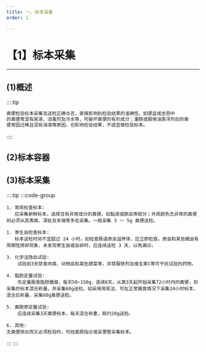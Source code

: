 ```yaml
---
title: 一、标本采集
order: 1

---
```


# 【1】标本采集

<kaodian :text="'临床检验基础记忆卡'" />

<!-- ###### 第十一章 粪便检验

> 临床检验基础 -->

<beitiL/>

---

## (1)概述

<son :text="'临床检验基础检验记忆卡'" text1="(1)概述" :textOption="[['了解','基础知识','相关专业知识'],['了解','基础知识','专业知识'],['了解','基础知识','专业知识']]" />

::::tip

```js
粪便检验标本采集及送检正确与否，直接影响到检验结果的准确性。如便盆或坐厕中
的粪便常混有尿液、消毒剂及污水等，可破坏粪便的有形成分；灌肠或服用油类泻剂后的粪
便常因过稀且混有油滴等原因，也影响检验结果，不适宜做检验标本。

```

::::

## (2)标本容器

<son :text="'临床检验基础检验记忆卡'" text1="(2)标本容器" :textOption="[['熟练掌握','相关专业知识','专业实践能力'],['熟练掌握','专业知识','专业实践能力'],['掌握','专业知识','专业实践能力']]" />

## (3)标本采集

<son :text="'临床检验基础检验记忆卡'" text1="(3)标本采集" :textOption="[['熟练掌握','相关专业知识','专业实践能力'],['熟练掌握','专业知识','专业实践能力'],['掌握','专业知识','专业实践能力']]" />

::::tip
:::code-group

```js[常规检查标本]
1. 常规检查标本:
   应采集新鲜标本，选择含有异常成分的粪便，如黏液或脓血等部分；外观颜色无异常的粪便则必须从其表面、深处及末端等多处采集。一般采集 3 ～ 5g 粪便送检。
```

```js[寄生虫检查标本]
1. 寄生虫检查标本:
   标本送检时间不宜超过 24 小时。如检查肠道原虫滋养体，应立即检查。原虫和某些蠕虫有周期性排卵现象，未发现寄生虫或虫卵时，应连续送检 3 天，以免漏诊。
```

```js[化学法隐血试验]
3. 化学法隐血试验:
    试验前3天禁食肉类、动物血和某些蔬菜等，并禁服铁剂及维生素C等可干扰试验的药物。
```

```js[脂肪定量试验]
4. 脂肪定量试验:
    先定量服食脂肪膳食，每天50~150g，连续6天，从第3天起开始采集72小时内的粪便，将采集的标本混合称量，并采集60g送检。如采用简易法，可在正常膳食情况下采集24小时标本，混合后称量，采集60g粪便送检。
```

```js[粪胆原定量试验]
5. 粪胆原定量试验:
    应连续采集3天粪便标本，每天混合称重，取约20g送检。
```

```js[其他]
6. 其他:
无粪便排出而又必须检验时，可经直肠指诊或采便管采集标本。
```

:::
::::
